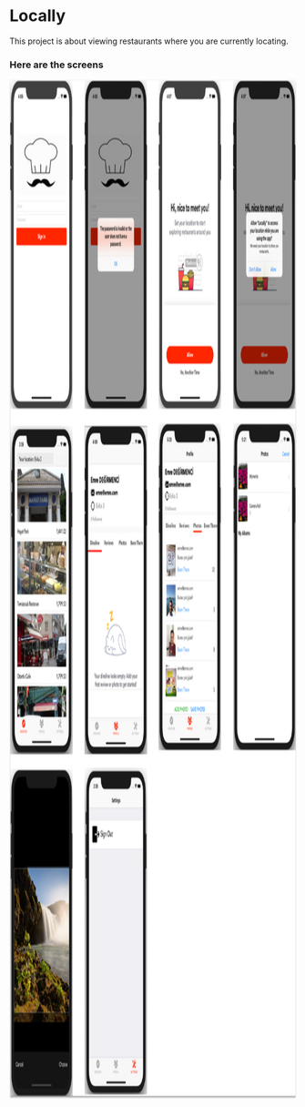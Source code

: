 # Locally

This project is about viewing restaurants where you are currently locating.

<h3>Here are the screens</h3>
<img src="ss.png" width="828" height= "1792" align= "left"/>&nbsp; 



